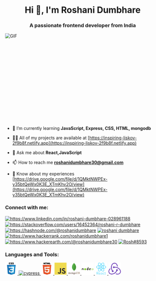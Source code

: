 <h1 align="center">Hi 👋, I'm Roshani Dumbhare</h1>
<h3 align="center" >A passionate frontend developer from India</h3>

<img   align="right"  alt="GIF" src="https://github.com/abhisheknaiidu/abhisheknaiidu/blob/master/code.gif?raw=true" width="1000" height="300" />

<br>
<br>
<br>
<br>
<br>
<br>
<br>
<br>
<br>
<br>

- 🌱 I’m currently learning **JavaScript, Express, CSS, HTML, mongodb**

- 👨‍💻 All of my projects are available at [https://inspiring-liskov-2f9b8f.netlify.app](https://inspiring-liskov-2f9b8f.netlify.app)

- 💬 Ask me about **React,JavaScript**

- 📫 How to reach me **roshanidumbhare30@gmail.com**

- 📄 Know about my experiences [https://drive.google.com/file/d/1QMktNWPEx-y35btQeWx0K3E_XTmKhv2O/view](https://drive.google.com/file/d/1QMktNWPEx-y35btQeWx0K3E_XTmKhv2O/view)

<h3 align="left">Connect with me:</h3>
<p align="left">
<a href="https://linkedin.com/in/https://www.linkedin.com/in/roshani-dumbhare-028961188" target="blank"><img align="center" src="https://raw.githubusercontent.com/rahuldkjain/github-profile-readme-generator/master/src/images/icons/Social/linked-in-alt.svg" alt="https://www.linkedin.com/in/roshani-dumbhare-028961188" height="30" width="40" /></a>
<a href="https://stackoverflow.com/users/https://stackoverflow.com/users/16452364/roshani-r-dumbhare" target="blank"><img align="center" src="https://raw.githubusercontent.com/rahuldkjain/github-profile-readme-generator/master/src/images/icons/Social/stack-overflow.svg" alt="https://stackoverflow.com/users/16452364/roshani-r-dumbhare" height="30" width="40" /></a>
<a href="https://hashnode.com/https://hashnode.com/@roshanidumbhare" target="blank"><img align="center" src="https://raw.githubusercontent.com/rahuldkjain/github-profile-readme-generator/master/src/images/icons/Social/hashnode.svg" alt="https://hashnode.com/@roshanidumbhare" height="30" width="40" /></a>
<a href="https://www.youtube.com/c/roshani dumbhare" target="blank"><img align="center" src="https://raw.githubusercontent.com/rahuldkjain/github-profile-readme-generator/master/src/images/icons/Social/youtube.svg" alt="roshani dumbhare" height="30" width="40" /></a>
<a href="https://www.hackerrank.com/https://www.hackerrank.com/roshanidumbhare1" target="blank"><img align="center" src="https://raw.githubusercontent.com/rahuldkjain/github-profile-readme-generator/master/src/images/icons/Social/hackerrank.svg" alt="https://www.hackerrank.com/roshanidumbhare1" height="30" width="40" /></a>
<a href="https://www.hackerearth.com/https://www.hackerearth.com/@roshanidumbhare30" target="blank"><img align="center" src="https://raw.githubusercontent.com/rahuldkjain/github-profile-readme-generator/master/src/images/icons/Social/hackerearth.svg" alt="https://www.hackerearth.com/@roshanidumbhare30" height="30" width="40" /></a>
<a href="https://discord.gg/Rosh#8593" target="blank"><img align="center" src="https://raw.githubusercontent.com/rahuldkjain/github-profile-readme-generator/master/src/images/icons/Social/discord.svg" alt="Rosh#8593" height="30" width="40" /></a>
</p>

<h3 align="left">Languages and Tools:</h3>
<p align="left"> <a href="https://www.w3schools.com/css/" target="_blank" rel="noreferrer"> <img src="https://raw.githubusercontent.com/devicons/devicon/master/icons/css3/css3-original-wordmark.svg" alt="css3" width="40" height="40"/> </a> <a href="https://www.cypress.io" target="_blank" rel="noreferrer"> <img src="https://raw.githubusercontent.com/simple-icons/simple-icons/6e46ec1fc23b60c8fd0d2f2ff46db82e16dbd75f/icons/cypress.svg" alt="cypress" width="40" height="40"/> </a> <a href="https://www.w3.org/html/" target="_blank" rel="noreferrer"> <img src="https://raw.githubusercontent.com/devicons/devicon/master/icons/html5/html5-original-wordmark.svg" alt="html5" width="40" height="40"/> </a> <a href="https://developer.mozilla.org/en-US/docs/Web/JavaScript" target="_blank" rel="noreferrer"> <img src="https://raw.githubusercontent.com/devicons/devicon/master/icons/javascript/javascript-original.svg" alt="javascript" width="40" height="40"/> </a> <a href="https://www.mongodb.com/" target="_blank" rel="noreferrer"> <img src="https://raw.githubusercontent.com/devicons/devicon/master/icons/mongodb/mongodb-original-wordmark.svg" alt="mongodb" width="40" height="40"/> </a> <a href="https://nodejs.org" target="_blank" rel="noreferrer"> <img src="https://raw.githubusercontent.com/devicons/devicon/master/icons/nodejs/nodejs-original-wordmark.svg" alt="nodejs" width="40" height="40"/> </a> <a href="https://reactjs.org/" target="_blank" rel="noreferrer"> <img src="https://raw.githubusercontent.com/devicons/devicon/master/icons/react/react-original-wordmark.svg" alt="react" width="40" height="40"/> </a> <a href="https://redux.js.org" target="_blank" rel="noreferrer"> <img src="https://raw.githubusercontent.com/devicons/devicon/master/icons/redux/redux-original.svg" alt="redux" width="40" height="40"/> </a> </p>
